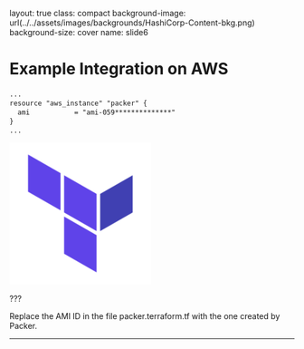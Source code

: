 layout: true
class: compact
background-image: url(../../assets/images/backgrounds/HashiCorp-Content-bkg.png)
background-size: cover
name: slide6

# Example Integration on AWS 

```hcl
...
resource "aws_instance" "packer" {
  ami           = "ami-059**************"
}
...
```


![Packer Terraform](./assets/images/logo_terraform_small.png)

???

Replace the AMI ID in the file packer.terraform.tf with the one created by Packer. 

---
